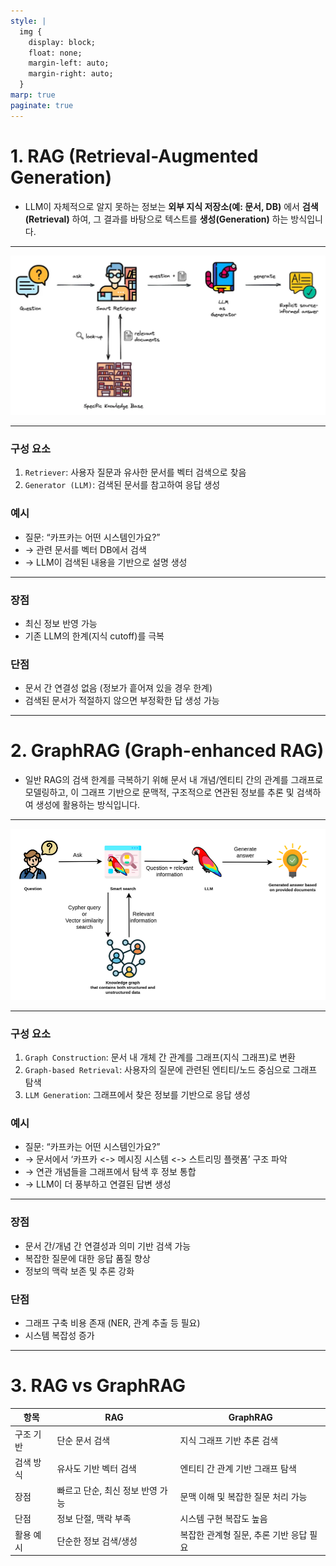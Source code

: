 ```yaml
---
style: |
  img {
    display: block;
    float: none;
    margin-left: auto;
    margin-right: auto;
  }
marp: true
paginate: true
---
```

# 1. RAG (Retrieval-Augmented Generation)
- LLM이 자체적으로 알지 못하는 정보는 **외부 지식 저장소(예: 문서, DB)** 에서 **검색(Retrieval)** 하여, 그 결과를 바탕으로 텍스트를 **생성(Generation)** 하는 방식입니다.

---
![w:1000](./img/image.png)

---
### 구성 요소
1. `Retriever`: 사용자 질문과 유사한 문서를 벡터 검색으로 찾음
2. `Generator (LLM)`: 검색된 문서를 참고하여 응답 생성

### 예시
- 질문: “카프카는 어떤 시스템인가요?”
- → 관련 문서를 벡터 DB에서 검색
- → LLM이 검색된 내용을 기반으로 설명 생성

---
### 장점
- 최신 정보 반영 가능
- 기존 LLM의 한계(지식 cutoff)를 극복

### 단점
- 문서 간 연결성 없음 (정보가 흩어져 있을 경우 한계)
- 검색된 문서가 적절하지 않으면 부정확한 답 생성 가능

---
# 2. GraphRAG (Graph-enhanced RAG)
- 일반 RAG의 검색 한계를 극복하기 위해 문서 내 개념/엔티티 간의 관계를 그래프로 모델링하고, 이 그래프 기반으로 문맥적, 구조적으로 연관된 정보를 추론 및 검색하여 생성에 활용하는 방식입니다.

---
![alt text](./img/image-1.png)

---
### 구성 요소
1. `Graph Construction`: 문서 내 개체 간 관계를 그래프(지식 그래프)로 변환
2. `Graph-based Retrieval`: 사용자의 질문에 관련된 엔티티/노드 중심으로 그래프 탐색
3. `LLM Generation`: 그래프에서 찾은 정보를 기반으로 응답 생성

### 예시
- 질문: “카프카는 어떤 시스템인가요?”
- → 문서에서 ‘카프카 <-> 메시징 시스템 <-> 스트리밍 플랫폼’ 구조 파악
- → 연관 개념들을 그래프에서 탐색 후 정보 통합
- → LLM이 더 풍부하고 연결된 답변 생성

---
### 장점
- 문서 간/개념 간 연결성과 의미 기반 검색 가능
- 복잡한 질문에 대한 응답 품질 향상
- 정보의 맥락 보존 및 추론 강화

### 단점
- 그래프 구축 비용 존재 (NER, 관계 추출 등 필요)
- 시스템 복잡성 증가

---
# 3. RAG vs GraphRAG
| 항목    | RAG                   | GraphRAG             |
| ----- | --------------------- | -------------------- |
| 구조 기반 | 단순 문서 검색              | 지식 그래프 기반 추론 검색      |
| 검색 방식 | 유사도 기반 벡터 검색          | 엔티티 간 관계 기반 그래프 탐색   |
| 장점    | 빠르고 단순, 최신 정보 반영 가능   | 문맥 이해 및 복잡한 질문 처리 가능 |
| 단점    | 정보 단절, 맥락 부족          | 시스템 구현 복잡도 높음        |
| 활용 예시 | 단순한 정보 검색/생성 | 복잡한 관계형 질문, 추론 기반 응답 필요     |








